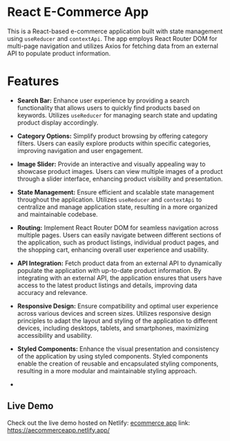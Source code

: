 # React E-Commerce App

This is a React-based e-commerce application built with state management using `useReducer` and `contextApi`. The app employs React Router DOM for multi-page navigation and utilizes Axios for fetching data from an external API to populate product information.

# Features

- **Search Bar:** Enhance user experience by providing a search functionality that allows users to quickly find products based on keywords. Utilizes `useReducer` for managing search state and updating product display accordingly.

- **Category Options:** Simplify product browsing by offering category filters. Users can easily explore products within specific categories, improving navigation and user engagement.

- **Image Slider:** Provide an interactive and visually appealing way to showcase product images. Users can view multiple images of a product through a slider interface, enhancing product visibility and presentation.

- **State Management:** Ensure efficient and scalable state management throughout the application. Utilizes `useReducer` and `contextApi` to centralize and manage application state, resulting in a more organized and maintainable codebase.

- **Routing:** Implement React Router DOM for seamless navigation across multiple pages. Users can easily navigate between different sections of the application, such as product listings, individual product pages, and the shopping cart, enhancing overall user experience and usability.

- **API Integration:** Fetch product data from an external API to dynamically populate the application with up-to-date product information. By integrating with an external API, the application ensures that users have access to the latest product listings and details, improving data accuracy and relevance.

- **Responsive Design:** Ensure compatibility and optimal user experience across various devices and screen sizes. Utilizes responsive design principles to adapt the layout and styling of the application to different devices, including desktops, tablets, and smartphones, maximizing accessibility and usability.

- **Styled Components:** Enhance the visual presentation and consistency of the application by using styled components. Styled components enable the creation of reusable and encapsulated styling components, resulting in a more modular and maintainable styling approach.

- 

## Live Demo
Check out the live demo hosted on Netlify: [ecommerce app](https://aecommerceapp.netlify.app/)
link: https://aecommerceapp.netlify.app/
